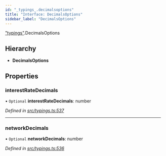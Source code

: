 ```yaml
---
id: "_typings_.decimalsoptions"
title: "Interface: DecimalsOptions"
sidebar_label: "DecimalsOptions"
---
```


["typings"](../modules/_typings_.md).DecimalsOptions

## Hierarchy

* **DecimalsOptions**

## Properties

### interestRateDecimals

• `Optional` **interestRateDecimals**: number

*Defined in [src/typings.ts:537](https://github.com/trustlines-protocol/clientlib/blob/a897659/src/typings.ts#L537)*

___

### networkDecimals

• `Optional` **networkDecimals**: number

*Defined in [src/typings.ts:536](https://github.com/trustlines-protocol/clientlib/blob/a897659/src/typings.ts#L536)*
